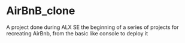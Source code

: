 # AirBnB_clone
A project done during ALX SE the beginning of a series of projects for recreating AirBnb, from the basic like console to deploy it
